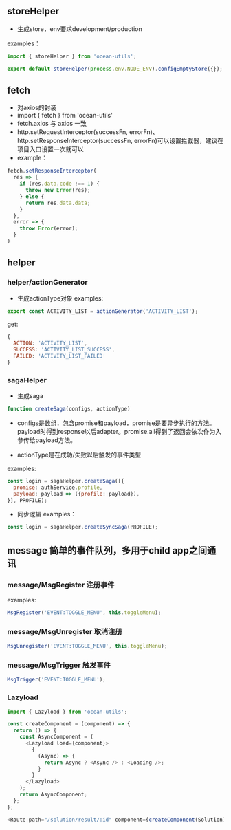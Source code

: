 ## storeHelper
- 生成store，env要求development/production

examples：
```javascript
import { storeHelper } from 'ocean-utils';

export default storeHelper(process.env.NODE_ENV).configEmptyStore({});
```

## fetch
- 对axios的封装
- import { fetch } from 'ocean-utils'
- fetch.axios 与 axios 一致
- http.setRequestInterceptor(successFn, errorFn)、http.setResponseInterceptor(successFn, errorFn)可以设置拦截器，建议在项目入口设置一次就可以
- example：
```javascript
fetch.setResponseInterceptor(
  res => {
    if (res.data.code !== 1) {
      throw new Error(res);
    } else {
      return res.data.data;
    }
  },
  error => {
    throw Error(error);
  }
)
```

## helper
### helper/actionGenerator
- 生成actionType对象
examples:
```javascript
export const ACTIVITY_LIST = actionGenerator('ACTIVITY_LIST');
```
get:
```javascript
{
  ACTION: 'ACTIVITY_LIST',
  SUCCESS: 'ACTIVITY_LIST_SUCCESS',
  FAILED: 'ACTIVITY_LIST_FAILED'
}
```

### sagaHelper
- 生成saga

```javascript
function createSaga(configs, actionType)
```

- configs是数组，包含promise和payload，promise是要异步执行的方法。payload时得到response以后adapter。promise.all得到了返回会依次作为入参传给payload方法。

- actionType是在成功/失败以后触发的事件类型

examples:
```javascript
const login = sagaHelper.createSaga([{
  promise: authService.profile,
  payload: payload => ({profile: payload}),
}], PROFILE);
```

- 同步逻辑
examples：
```javascript
const login = sagaHelper.createSyncSaga(PROFILE);
```

## message  简单的事件队列，多用于child app之间通讯
### message/MsgRegister  注册事件
examples:

```javascript
MsgRegister('EVENT:TOGGLE_MENU', this.toggleMenu);
```

### message/MsgUnregister  取消注册

```javascript
MsgUnregister('EVENT:TOGGLE_MENU', this.toggleMenu);
```


### message/MsgTrigger  触发事件

```javascript
MsgTrigger('EVENT:TOGGLE_MENU');
```

### Lazyload
```javascript
import { Lazyload } from 'ocean-utils';

const createComponent = (component) => {
  return () => {
    const AsyncComponent = (
      <Lazyload load={component}>
        {
          (Async) => {
            return Async ? <Async /> : <Loading />;
          }
        }
      </Lazyload>
    );
    return AsyncComponent;
  };
};

<Route path="/solution/result/:id" component={createComponent(Solution)} exact />
```

